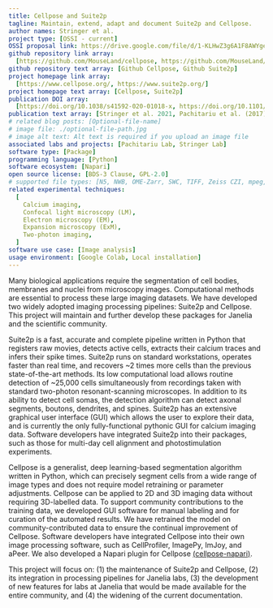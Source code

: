 ```yaml
---
title: Cellpose and Suite2p
tagline: Maintain, extend, adapt and document Suite2p and Cellpose.
author names: Stringer et al.
project type: [OSSI - current]
OSSI proposal link: https://drive.google.com/file/d/1-KLHwZ3g6A1F8AWYge7llfEHViaHWsoc/view
github repository link array:
  [https://github.com/MouseLand/cellpose, https://github.com/MouseLand/suite2p]
github repository text array: [Github Cellpose, Github Suite2p]
project homepage link array:
  [https://www.cellpose.org/, https://www.suite2p.org/]
project homepage text array: [Cellpose, Suite2p]
publication DOI array:
  [https://doi.org/10.1038/s41592-020-01018-x, https://doi.org/10.1101/061507]
publication text array: [Stringer et al. 2021, Pachitariu et al. (2017)]
# related blog posts: [Optional-file-name]
# image file: ./optional-file-path.jpg
# image alt text: Alt text is required if you upload an image file
associated labs and projects: [Pachitariu Lab, Stringer Lab]
software type: [Package]
programming language: [Python]
software ecosystem: [Napari]
open source license: [BDS-3 Clause, GPL-2.0]
# supported file types: [N5, NWB, OME-Zarr, SWC, TIFF, Zeiss CZI, mpeg, avi]
related experimental techniques:
  [
    Calcium imaging,
    Confocal light microscopy (LM),
    Electron microscopy (EM),
    Expansion microscopy (ExM),
    Two-photon imaging,
  ]
software use case: [Image analysis]
usage environment: [Google Colab, Local installation]
---
```


Many biological applications require the segmentation of cell bodies, membranes and nuclei from microscopy images. Computational methods are essential to process these large imaging datasets. We have developed two widely adopted imaging processing pipelines: Suite2p and Cellpose. This project will maintain and further develop these packages for Janelia and the scientific community.

Suite2p is a fast, accurate and complete pipeline written in Python that registers raw movies, detects active cells, extracts their calcium traces and infers their spike times. Suite2p runs on standard workstations, operates faster than real time, and recovers ~2 times more cells than the previous state-of-the-art methods. Its low computational load allows routine detection of ~25,000 cells simultaneously from recordings taken with standard two-photon resonant-scanning microscopes. In addition to its ability to detect cell somas, the detection algorithm can detect axonal segments, boutons, dendrites, and spines. Suite2p has an extensive graphical user interface (GUI) which allows the user to explore their data, and is currently the only fully-functional pythonic GUI for calcium imaging data. Software developers have integrated Suite2p into their packages, such as those for multi-day cell alignment and photostimulation experiments.

Cellpose is a generalist, deep learning-based segmentation algorithm written in Python, which can precisely segment cells from a wide range of image types and does not require model retraining or parameter adjustments. Cellpose can be applied to 2D and 3D imaging data without requiring 3D-labelled data. To support community contributions to the training data, we developed GUI software for manual labeling and for curation of the automated results. We have retrained the model on community-contributed data to ensure the continual improvement of Cellpose. Software developers have integrated Cellpose into their own image processing software, such as CellProfiler, ImagePy, ImJoy, and aPeer. We also developed a Napari plugin for Cellpose [(cellpose-napari)](https://cellpose-napari.readthedocs.io/en/latest/).

This project will focus on: (1) the maintenance of Suite2p and Cellpose, (2) its integration in processing pipelines for Janelia labs, (3) the development of new features for labs at Janelia that would be made available for the entire community, and (4) the widening of the current documentation.
